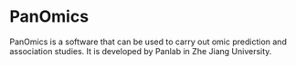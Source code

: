 # PanOmics

PanOmics is a software that can be used to carry out omic prediction and association studies. It is developed by Panlab in Zhe Jiang University.